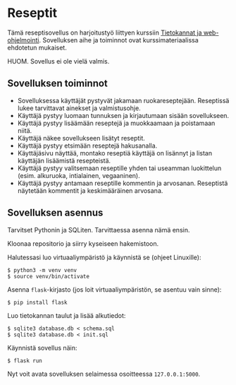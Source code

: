 # Reseptit

Tämä reseptisovellus on harjoitustyö liittyen kurssiin [Tietokannat ja web-ohjelmointi](https://hy-tikawe.github.io/materiaali/). Sovelluksen aihe ja toiminnot ovat kurssimateriaalissa ehdotetun mukaiset.

HUOM. Sovellus ei ole vielä valmis.

## Sovelluksen toiminnot

* Sovelluksessa käyttäjät pystyvät jakamaan ruokareseptejään. Reseptissä lukee tarvittavat ainekset ja valmistusohje.
* Käyttäjä pystyy luomaan tunnuksen ja kirjautumaan sisään sovellukseen.
* Käyttäjä pystyy lisäämään reseptejä ja muokkaamaan ja poistamaan niitä.
* Käyttäjä näkee sovellukseen lisätyt reseptit.
* Käyttäjä pystyy etsimään reseptejä hakusanalla.
* Käyttäjäsivu näyttää, montako reseptiä käyttäjä on lisännyt ja listan käyttäjän lisäämistä resepteistä.
* Käyttäjä pystyy valitsemaan reseptille yhden tai useamman luokittelun (esim. alkuruoka, intialainen, vegaaninen).
* Käyttäjä pystyy antamaan reseptille kommentin ja arvosanan. Reseptistä näytetään kommentit ja keskimääräinen arvosana.

## Sovelluksen asennus

Tarvitset Pythonin ja SQLiten. Tarvittaessa asenna nämä ensin.

Kloonaa repositorio ja siirry kyseiseen hakemistoon.

Halutessasi luo virtuaaliympäristö ja käynnistä se (ohjeet Linuxille):

```
$ python3 -m venv venv
$ source venv/bin/activate
```

Asenna `flask`-kirjasto (jos loit virtuaaliympäristön, se asentuu vain sinne):

```
$ pip install flask
```

Luo tietokannan taulut ja lisää alkutiedot:

```
$ sqlite3 database.db < schema.sql
$ sqlite3 database.db < init.sql
```

Käynnistä sovellus näin:

```
$ flask run
```

Nyt voit avata sovelluksen selaimessa osoitteessa `127.0.0.1:5000`.
